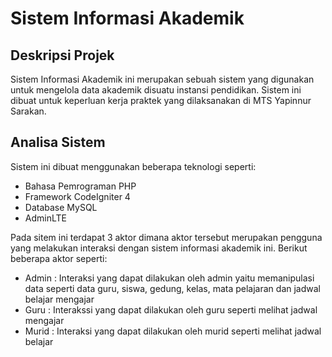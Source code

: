 # Sistem Informasi Akademik

## Deskripsi Projek

Sistem Informasi Akademik ini merupakan sebuah sistem yang digunakan untuk mengelola data akademik disuatu instansi pendidikan.
Sistem ini dibuat untuk keperluan kerja praktek yang dilaksanakan di MTS Yapinnur Sarakan.

## Analisa Sistem

Sistem ini dibuat menggunakan beberapa teknologi seperti:
- Bahasa Pemrograman PHP
- Framework CodeIgniter 4
- Database MySQL
- AdminLTE

Pada sitem ini terdapat 3 aktor dimana aktor tersebut merupakan pengguna yang melakukan interaksi dengan sistem informasi akademik ini. Berikut beberapa aktor seperti:
- Admin : Interaksi yang dapat dilakukan oleh admin yaitu memanipulasi data seperti data guru, siswa, gedung, kelas, mata pelajaran dan jadwal belajar mengajar
- Guru : Interakssi yang dapat dilakukan oleh guru seperti melihat jadwal mengajar
- Murid : Interaksi yang dapat dilakukan oleh murid seperti melihat jadwal belajar
